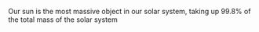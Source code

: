 Our sun is the most massive object in our solar system, taking up 99.8% of the total mass of the solar system 